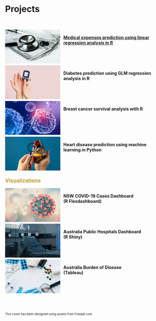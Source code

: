 # Projects

<br>

<img align = left src= "assets/img/medical.jpg" width = "180" height = "110" style= "margin-right: 10px;"/><br/>
[**Medical expenses prediction using linear regression analysis in R**](https://melgalera.github.io/Linear-Regression-with-R/)<br/><br/><br/>
&nbsp;

<img align = left src= "assets/img/diabetes.jpg" width = "180" height = "110" style= "margin-right: 10px;"/><br/>
**Diabetes prediction using GLM regression analysis in R**<br/><br/><br/>
&nbsp;

<img align = left src= "assets/img/virus.jpg" width = "180" height = "110" style= "margin-right: 10px;"/><br/>
**Breast cancer survival analysis with R**<br/><br/><br/><br/>
&nbsp;

<img align = left src= "assets/img/heart.jpg" width = "180" height = "110" style= "margin-right: 10px;"/><br/>
**Heart disease prediction using machine learning in Python**<br/><br/><br/><br/>
&nbsp;
&nbsp;

<span style="color: #bf9b30; font-size:1.2em"> **Visualizations** </span>

<img align = left src= "assets/img/covid.jpg" width = "180" height = "110" style= "margin-right: 10px;"/><br/>
**NSW COVID-19 Cases Dashboard**<br/>**(R Flexdashboard)**<br/><br/><br/>
&nbsp;

<img align = left src= "assets/img/hospital.jpg" width = "180" height = "110" style= "margin-right: 10px;"/><br/>
**Australia Public Hospitals Dashboard**<br/>**(R Shiny)**<br/><br/><br/>
&nbsp;

<img align = left src= "assets/img/burden.jpg" width = "180" height = "110" style= "margin-right: 10px;"/><br/>
**Australia Burden of Disease**<br/>**(Tableau)**<br/><br/><br/><br/><br/><br/>
&nbsp;

<span style="font-size:0.7em"> This cover has been designed using assets from Freepik.com </span>